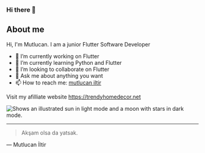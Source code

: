### Hi there 👋
## About me

Hi, I'm Mutlucan. I am a junior Flutter Software Developer
- 🔭 I’m currently working on Flutter
- 🌱 I’m currently learning Python and Flutter
- 👯 I’m looking to collaborate on Flutter
- 💬 Ask me about anything you want
- 📫 How to reach me: [mutlucan iltir](https://www.instagram.com/mutlucaniltir)

Visit my afilliate website https://trendyhomedecor.net
<!--
**mutlucan-iltir/mutlucan-iltir** is a ✨ _special_ ✨ repository because its `README.md` (this file) appears on your GitHub profile.

![]([https://github.com/Your_Repository_Name/Your_GIF_Name.gif](https://github.com/mutlucan-iltir/mutlucan-iltir/blob/main/github-snake.gif))
-->
<picture>
  <source media="(prefers-color-scheme: dark)" srcset="https://user-images.githubusercontent.com/25423296/163456776-7f95b81a-f1ed-45f7-b7ab-8fa810d529fa.png">
  <source media="(prefers-color-scheme: light)" srcset="https://user-images.githubusercontent.com/25423296/163456779-a8556205-d0a5-45e2-ac17-42d089e3c3f8.png">
  <img alt="Shows an illustrated sun in light mode and a moon with stars in dark mode." src="https://user-images.githubusercontent.com/25423296/163456779-a8556205-d0a5-45e2-ac17-42d089e3c3f8.png">
</picture>

---
> Akşam olsa da yatsak.

— Mutlucan İltir
